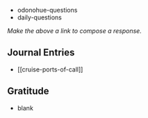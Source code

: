 - odonohue-questions
- daily-questions

*Make the above a link to compose a response.*
## Journal Entries
-  [[cruise-ports-of-call]]

## Gratitude
- blank


